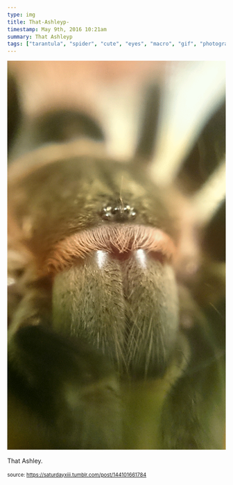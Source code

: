 ```yaml
---
type: img
title: That-Ashleyp-
timestamp: May 9th, 2016 10:21am
summary: That Ashleyp 
tags: ["tarantula", "spider", "cute", "eyes", "macro", "gif", "photography"]
---
```

<img src="../media/144101661784.gif"/>
                                                                                          
That Ashley.
 
                                    
                
                
                
                
                                
<small>source: https://saturdayxiii.tumblr.com/post/144101661784</small>